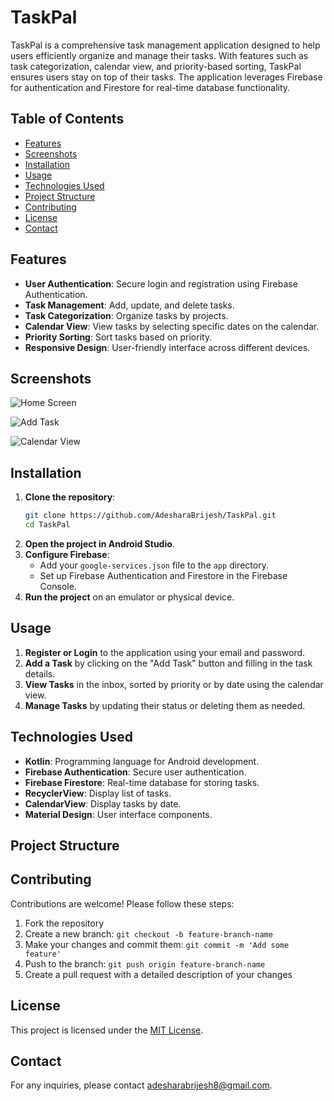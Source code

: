 
# TaskPal

TaskPal is a comprehensive task management application designed to help users efficiently organize and manage their tasks. With features such as task categorization, calendar view, and priority-based sorting, TaskPal ensures users stay on top of their tasks. The application leverages Firebase for authentication and Firestore for real-time database functionality.

## Table of Contents
- [Features](#features)
- [Screenshots](#screenshots)
- [Installation](#installation)
- [Usage](#usage)
- [Technologies Used](#technologies-used)
- [Project Structure](#project-structure)
- [Contributing](#contributing)
- [License](#license)
- [Contact](#contact)

## Features
- **User Authentication**: Secure login and registration using Firebase Authentication.
- **Task Management**: Add, update, and delete tasks.
- **Task Categorization**: Organize tasks by projects.
- **Calendar View**: View tasks by selecting specific dates on the calendar.
- **Priority Sorting**: Sort tasks based on priority.
- **Responsive Design**: User-friendly interface across different devices.

## Screenshots
![Home Screen](screenshots/home_screen.png)

![Add Task](screenshots/add_task.png)

![Calendar View](screenshots/calendar_view.png)


## Installation
1. **Clone the repository**:
   ```bash
   git clone https://github.com/AdesharaBrijesh/TaskPal.git
   cd TaskPal
   ```
2.  **Open the project in Android Studio**.
3.  **Configure Firebase**:
    -   Add your `google-services.json` file to the `app` directory.
    -   Set up Firebase Authentication and Firestore in the Firebase Console.
4.  **Run the project** on an emulator or physical device.

## Usage

1.  **Register or Login** to the application using your email and password.
2.  **Add a Task** by clicking on the "Add Task" button and filling in the task details.
3.  **View Tasks** in the inbox, sorted by priority or by date using the calendar view.
4.  **Manage Tasks** by updating their status or deleting them as needed.

## Technologies Used

-   **Kotlin**: Programming language for Android development.
-   **Firebase Authentication**: Secure user authentication.
-   **Firebase Firestore**: Real-time database for storing tasks.
-   **RecyclerView**: Display list of tasks.
-   **CalendarView**: Display tasks by date.
-   **Material Design**: User interface components.

## Project Structure



## Contributing

Contributions are welcome! Please follow these steps:

1.  Fork the repository
2.  Create a new branch: `git checkout -b feature-branch-name`
3.  Make your changes and commit them: `git commit -m 'Add some feature'`
4.  Push to the branch: `git push origin feature-branch-name`
5.  Create a pull request with a detailed description of your changes

## License

This project is licensed under the [MIT License](LICENSE).

## Contact

For any inquiries, please contact [adesharabrijesh8@gmail.com](mailto:adesharabrijesh8@gmail.com).
